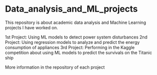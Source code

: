 # Data_analysis_and_ML_projects
This repository is about academic data analysis and Machine Learning projects I have worked on. 

1st Project: Using ML models to detect power system disturbances
2nd Project: Using regression models to analyze and predict the energy consumption of appliances 
3rd Project: Performing in the Kaggle competition about using ML models to predict the survivals on the Titanic ship



More information in the repository of each project
